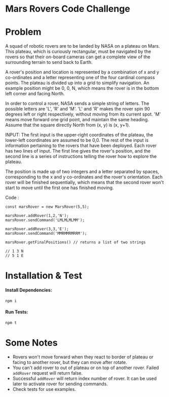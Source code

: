 # Mars Rovers Code Challenge

# Problem

A squad of robotic rovers are to be landed by NASA on a plateau on Mars. This plateau, which is curiously rectangular, must be navigated by the rovers so that their on-board cameras can get a complete view of the surrounding terrain to send back to Earth.

A rover's position and location is represented by a combination of x and y co-ordinates and a letter representing one of the four cardinal compass points. The plateau is divided up into a grid to simplify navigation. An example position might be 0, 0, N, which means the rover is in the bottom left corner and facing North.

In order to control a rover, NASA sends a simple string of letters. The possible letters are 'L', 'R' and 'M'. 'L' and 'R' makes the rover spin 90 degrees left or right respectively, without moving from its current spot. 'M' means move forward one grid point, and maintain the same heading.
Assume that the square directly North from (x, y) is (x, y+1).

INPUT: The first input is the upper-right coordinates of the plateau, the lower-left coordinates are assumed to be 0,0.
The rest of the input is information pertaining to the rovers that have been deployed. Each rover has two lines of input. The first line gives the rover's position, and the second line is a series of instructions telling the rover how to explore the plateau.

The position is made up of two integers and a letter separated by spaces, corresponding to the x and y co-ordinates and the rover's orientation.
Each rover will be finished sequentially, which means that the second rover won't start to move until the first one has finished moving.


Code :
```
const marsRover = new MarsRover(5,5);

marsRover.addRover(1,2,'N');
marsRover.sendCommand('LMLMLMLMM');

marsRover.addRover(3,3,'E');
marsRover.sendCommand('MMRMMRMRRM');

marsRover.getFinalPositions() // returns a list of two strings

// 1 3 N
// 5 1 E
```

# Installation & Test
#### Install Dependencies:
    npm i

#### Run Tests:
    npm t

# Some Notes
- Rovers won't move forward when they react to border of plateau or facing to another rover, but they can move after rotate.
- You can't add rover to out of plateau or on top of another rover. Failed `addRover` request will return false.
- Successful `addRover` will return index number of rover. It can be used later to activate rover for sending commands.
- Check tests for use examples.
